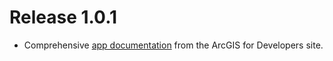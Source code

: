 # Release 1.0.1

- Comprehensive [app documentation](/docs/index.md) from the ArcGIS for Developers site.
